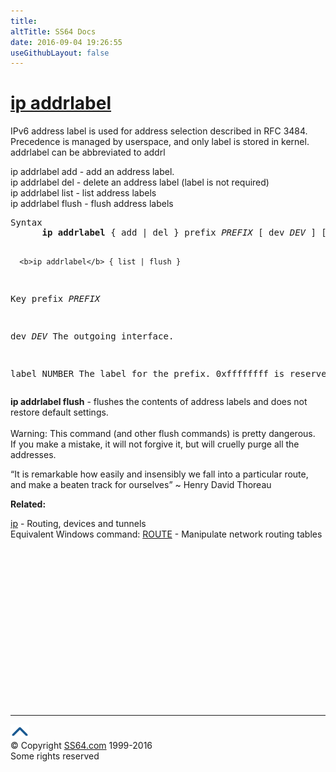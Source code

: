 ```yaml
---
title:
altTitle: SS64 Docs
date: 2016-09-04 19:26:55
useGithubLayout: false
---
```

<!-- #BeginLibraryItem "/Library/head_bash.lbi" --><!-- #EndLibraryItem --><h1><a href="ip.html">ip addrlabel</a></h1>
<p>IPv6 address label is used for address selection described in RFC 3484. Precedence is managed by userspace, and only label is stored in kernel. <span class="code">addrlabel</span> can be abbreviated to <span class="code">addrl</span></p>
<p><span class="code">ip addrlabel add</span> - add an address label.<br>
<span class="code">ip addrlabel del</span> - delete an address label (label is not required)<br>
<span class="code">ip addrlabel list</span> - list address labels<br>
<span class="code">ip addrlabel flush</span> - flush address labels</p>
<pre>Syntax
      <b>ip addrlabel</b> { add | del } prefix <i>PREFIX</i> [ dev <i>DEV</i> ] [ label <i>NUMBER</i> ]

      <b>ip addrlabel</b> { list | flush }

Key
   prefix <i>PREFIX</i>

   dev <i>DEV</i>
      The outgoing interface. 

   label NUMBER
      The label for the prefix. 0xffffffff is reserved. </pre>
<p><b>ip addrlabel flush</b> - flushes the contents of address labels and  does not restore default settings.<br>
<br>
Warning: This command (and other flush commands) is pretty dangerous.<br>
If you make a mistake, it will not forgive it, but will cruelly purge all the addresses.<br>
</p>
<p class="quote">“It is remarkable how easily and insensibly we fall into a particular route, and make a beaten track for ourselves” ~ Henry David Thoreau</p>
<p><b>Related:</b></p>
<p><a href="ip.html">ip</a> - Routing, devices and tunnels<br>
Equivalent Windows  command: <a href="../nt/route.html">ROUTE</a> - Manipulate network routing tables</p><!-- #BeginLibraryItem "/Library/foot_bash.lbi" --><p><script async="" src="//pagead2.googlesyndication.com/pagead/js/adsbygoogle.js"></script>
<!-- bash300 -->
<ins class="adsbygoogle" style="display:inline-block;width:300px;height:250px" data-ad-client="ca-pub-6140977852749469" data-ad-slot="4615356305"></ins>
<script>
(adsbygoogle = window.adsbygoogle || []).push({});
</script></p>
<hr>
<div id="bl" class="footer"><a href="#"><img src="../images/top.png" width="30" height="22" alt="Back to the Top"></a></div>
<div id="br" class="footer, tagline">© Copyright <a href="http://ss64.com/">SS64.com</a> 1999-2016<br>
Some rights reserved</div><!-- #EndLibraryItem -->

